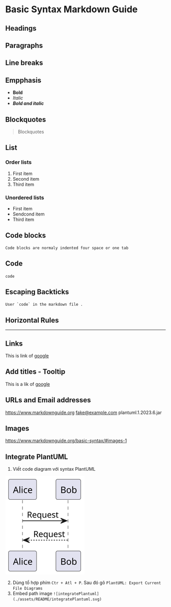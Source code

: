 # Basic Syntax Markdown Guide

## Headings

## Paragraphs

## Line breaks

## Empphasis

- **Bold**
- *Italic*
- ***Bold and italic***

## Blockquotes
>
> Blockquotes

## List

### Order lists

1. First item
2. Second item
3. Third item

### Unordered lists

- First item
- Sendcond item
- Third item

## Code blocks

    Code blocks are normaly indented four space or one tab

## Code

`code`

## Escaping Backticks

``User `code` in the markdown file .``

## Horizontal Rules

---

## Links

This is link of [google](https://google.com)

## Add titles - Tooltip

This is a lik of [google](https://google.com "google tooltip")

## URLs and Email addresses

<https://www.markdownguide.org>
<fake@example.com>
plantuml.1.2023.6.jar

## Images

<https://www.markdownguide.org/basic-syntax/#images-1>

## Integrate PlantUML

1. Viết code diagram với syntax PlantUML
<!--
```
    @startuml integratePlantuml
        Alice -> Bob: Request
        Bob --_> Alice: Request
    @enduml
```
-->
![integratePlantuml](../assets/Markdown/integratePlantuml.svg)

2. Dùng tổ hợp phím `Ctr + Atl + P`. Sau đó gõ `PlantUML: Export Current File Diagrams`
3. Embed path image `![integratePlantuml](./assets/README/integratePlantuml.svg)`
